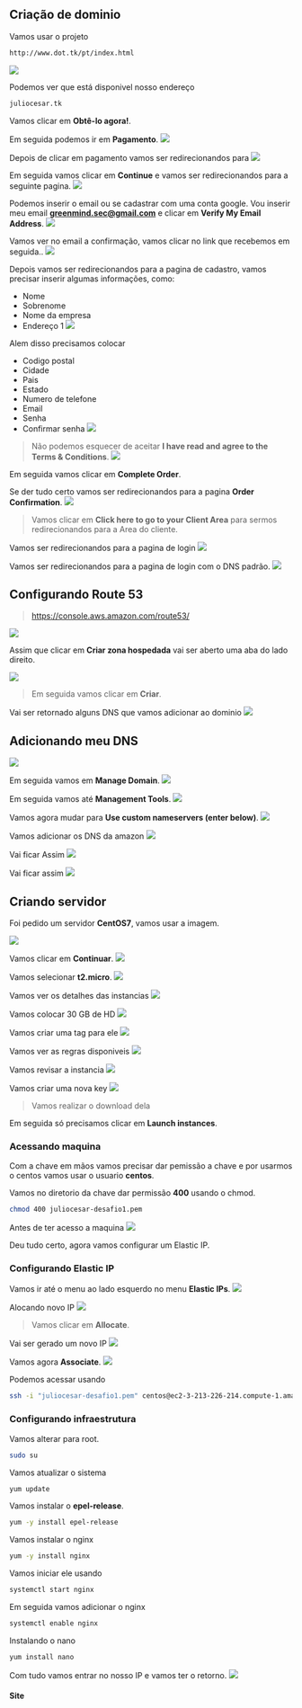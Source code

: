 
## Criação de dominio
Vamos usar o projeto
```sh
http://www.dot.tk/pt/index.html
```

![](images/01.png)

Podemos ver que está disponivel nosso endereço
```sh
juliocesar.tk
```

Vamos clicar em **Obtê-lo agora!**.

Em seguida podemos ir em **Pagamento**.
![](images/02.png)

Depois de clicar em pagamento vamos ser redirecionandos para
![](images/03.png)

Em seguida vamos clicar em **Continue** e vamos ser redirecionandos para a seguinte pagina.
![](images/04.png)

Podemos inserir o email ou se cadastrar com uma conta google. Vou inserir meu email **greenmind.sec@gmail.com** e clicar em **Verify My Email Address**.
![](images/05.png)

Vamos ver no email a confirmação, vamos clicar no link que recebemos em seguida..
![](images/06.png)

Depois vamos ser redirecionandos para a pagina de cadastro, vamos precisar inserir algumas informações, como:

- Nome
- Sobrenome
- Nome da empresa
- Endereço 1
![](images/07.png)

Alem disso precisamos colocar
- Codigo postal
- Cidade
- Pais
- Estado
- Numero de telefone
- Email
- Senha
- Confirmar senha
![](images/08.png)

> Não podemos esquecer de aceitar **I have read and agree to the Terms & Conditions**.
![](images/09.png)

Em seguida vamos clicar em **Complete Order**.

Se der tudo certo vamos ser redirecionandos para a pagina **Order Confirmation**.
![](images/10.png)
> Vamos clicar em **Click here to go to your Client Area** para sermos redirecionandos para a Area do cliente.

Vamos ser redirecionandos para a pagina de login
![](images/11.png)

Vamos ser redirecionandos para a pagina de login com o DNS padrão.
![](images/12.png)

## Configurando Route 53
> https://console.aws.amazon.com/route53/

![](images/13.png)

Assim que clicar em **Criar zona hospedada** vai ser aberto uma aba do lado direito.

![](images/14.png)
> Em seguida vamos clicar em **Criar**.

Vai ser retornado alguns DNS que vamos adicionar ao dominio
![](images/15.png)

## Adicionando meu DNS
![](images/16.png)

Em seguida vamos em **Manage Domain**.
![](images/17.png)

Em seguida vamos até **Management Tools**.
![](images/18.png)

Vamos agora mudar para **Use custom nameservers (enter below)**.
![](images/19.png)

Vamos adicionar os DNS da amazon
![](images/20.png)

Vai ficar Assim
![](images/21.png)

Vai ficar assim
![](images/22.png)

## Criando servidor
Foi pedido um servidor **CentOS7**, vamos usar a imagem.

![](images/23.png)

Vamos clicar em **Continuar**.
![](images/24.png)

Vamos selecionar **t2.micro**.
![](images/25.png)

Vamos ver os detalhes das instancias
![](images/26.png)

Vamos colocar 30 GB de HD
![](images/27.png)

Vamos criar uma tag para ele
![](images/28.png)

Vamos ver as regras disponiveis
![](images/29.png)

Vamos revisar a instancia
![](images/30.png)

Vamos criar uma nova key
![](images/31.png)
> Vamos realizar o download dela

Em seguida só precisamos clicar em **Launch instances**.

### Acessando maquina
Com a chave em mãos vamos precisar dar pemissão a chave e por usarmos o centos vamos usar o usuario **centos**.

Vamos no diretorio da chave dar permissão **400** usando o chmod.
```sh
chmod 400 juliocesar-desafio1.pem
```

Antes de ter acesso a maquina
![](images/32.png)

Deu tudo certo, agora vamos configurar um Elastic IP.

### Configurando Elastic IP
Vamos ir até o menu ao lado esquerdo no menu **Elastic IPs**.
![](images/33.png)

Alocando novo IP
![](images/34.png)
> Vamos clicar em **Allocate**.

Vai ser gerado um novo IP
![](images/35.png)

Vamos agora **Associate**.
![](images/36.png)

Podemos acessar usando
```sh
ssh -i "juliocesar-desafio1.pem" centos@ec2-3-213-226-214.compute-1.amazonaws.com
```

### Configurando infraestrutura
Vamos alterar para root.
```sh
sudo su
```

Vamos atualizar o sistema
```sh
yum update
```

Vamos instalar o **epel-release**.
```sh
yum -y install epel-release
```

Vamos instalar o nginx
```sh
yum -y install nginx
```

Vamos iniciar ele usando
```sh
systemctl start nginx
```

Em seguida vamos adicionar o nginx
```sh
systemctl enable nginx
```

Instalando o nano
```sh
yum install nano
```

Com tudo vamos entrar no nosso IP e vamos ter o retorno.
![](images/37.png)

#### Site
